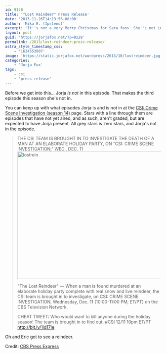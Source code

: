 ```yaml
---
id: 9128
title: '"Lost Reindeer" Press Release'
date: '2013-11-26T14:13:56-08:00'
author: 'Mika E. (Ipstenu)'
excerpt: 'It''s not a very Merry Christmas for Sara fans. She''s not in this episode.'
layout: post
guid: 'https://jorjafox.net/?p=9128'
permalink: /2013/lost-reindeer-press-release/
astra_style_timestamp_css:
    - '1634553007'
image: 'https://static.jorjafox.net/wordpress/2013/10/lostreindeer.jpg'
categories:
    - 'Jorja Fox'
tags:
    - csi
    - 'press release'
---
```


Before we get into this... Jorja _is not_ in this episode. That makes the third episode this season she's not in.

You can keep up with what episodes Jorja is and is not in at the <a href="https://jorjafox.net/wiki/CSI:_Crime_Scene_Investigation_(season_14)">CSI: Crime Scene Investigation (season 14)</a> page. Stars with a line through them are episodes that have not yet aired, and as such, aren't graded, but are expected to have Jorja present. All grey stars is zero stars, and Jorja's not in the episode.
<blockquote>THE CSI TEAM IS BROUGHT IN TO INVESTIGATE THE DEATH OF A MAN AT AN ELABORATE HOLIDAY PARTY, ON “CSI: CRIME SCENE INVESTIGATION,” WED., DEC. 11

<img class="aligncenter size-full wp-image-9433" alt="lostrein" src="//static.jorjafox.net/wordpress/2013/10/lostrein.png" width="550" height="412" />

"The Lost Reindeer" — When a man is found murdered at an elaborate holiday party complete with real snow and live reindeer, the CSI team is brought in to investigate, on CSI: CRIME SCENE INVESTIGATION, Wednesday, Dec. 11 (10:00-11:00 PM, ET/PT) on the CBS Television Network.

CHEAT TWEET: Who would want to kill anyone during the holiday season! The team is brought in to find out. #CSI 12/11 10pm ET/PT http://bit.ly/1id17Ie</blockquote>
Oh and Eric got to see a reindeer.

Credit: <a href="http://www.cbspressexpress.com/cbs-entertainment/releases/view?id=37449">CBS Press Express</a>
